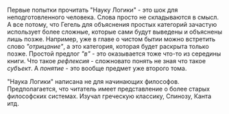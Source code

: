 Первые попытки прочитать "Науку Логики" - это шок для неподготовленного человека. Слова просто не складываются в смысл. А все потому, что Гегель для объяснения простых категорий зачастую использует более сложные, которые сами будут выведены и объяснены лишь позже. Например, уже в главе о чистом бытии можно встретить слово *"отрицание"*, а это категория, которая будет раскрыта только позже. Простой предлог *"в"* - это оказывается тоже что-то из середины книги. Что такое *рефлексия* - сложновато понять не зная что такое *субъект*. А *понятие* - это вообще предмет уже второго тома. 

"Наука Логики" написана не для начинающих философов. Предполагается, что читатель имеет представление о более старых философских системах. Изучал греческую классику, Спинозу, Канта итд. 
